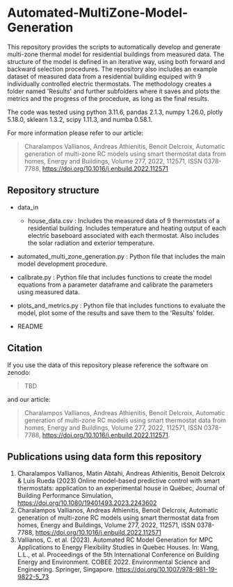 # Automated-MultiZone-Model-Generation
This repository provides the scripts to automatically develop and generate multi-zone thermal model for residential buildings from measured data. The structure of the model is defined in an iterative way, using both forward and backward selection procedures. The repository also includes an example dataset of measured data from a residential building equiped with 9 individually controlled electric thermostats. The methodology creates a folder named 'Results' and further subfolders where it saves and plots the metrics and the progress of the procedure, as long as the final results.

The code was tested using python 3.11.6, pandas 2.1.3, numpy 1.26.0, plotly 5.18.0, sklearn 1.3.2, scipy 1.11.3, and numba 0.58.1.

For more information please refer to our article:
>   Charalampos Vallianos, Andreas Athienitis, Benoit Delcroix, Automatic generation of multi-zone RC models using smart thermostat data from homes, Energy and Buildings, Volume 277, 2022, 112571, ISSN 0378-7788, https://doi.org/10.1016/j.enbuild.2022.112571

## Repository structure
* data_in
  * house_data.csv : Includes the measured data of 9 thermostats of a residential building. Includes temperature and heating output of each electric baseboard associated with each thermostat. Also includes the solar radiation and exterior temperature.

* automated_multi_zone_generation.py : Python file that includes the main model development procedure.
* calibrate.py : Python file that includes functions to create the model equations from a parameter dataframe and calibrate the parameters using measured data.
* plots_and_metrics.py : Python file that includes functions to evaluate the model, plot some of the results and save them to the 'Results' folder.
* README

## Citation

If you use the data of this repository please reference the software on zenodo:
>TBD

and our article:
>   Charalampos Vallianos, Andreas Athienitis, Benoit Delcroix, Automatic generation of multi-zone RC models using smart thermostat data from homes, Energy and Buildings, Volume 277, 2022, 112571, ISSN 0378-7788, https://doi.org/10.1016/j.enbuild.2022.112571.

## Publications using data form this repository

1. Charalampos Vallianos, Matin Abtahi, Andreas Athienitis, Benoit Delcroix & Luis Rueda (2023) Online model-based predictive control with smart thermostats: application to an experimental house in Québec, Journal of Building Performance Simulation, https://doi.org/10.1080/19401493.2023.2243602
2. Charalampos Vallianos, Andreas Athienitis, Benoit Delcroix, Automatic generation of multi-zone RC models using smart thermostat data from homes, Energy and Buildings, Volume 277, 2022, 112571, ISSN 0378-7788, https://doi.org/10.1016/j.enbuild.2022.112571
3. Vallianos, C. et al. (2023). Automated RC Model Generation for MPC Applications to Energy Flexibility Studies in Quebec Houses. In: Wang, L.L., et al. Proceedings of the 5th International Conference on Building Energy and Environment. COBEE 2022. Environmental Science and Engineering. Springer, Singapore. https://doi.org/10.1007/978-981-19-9822-5_73
